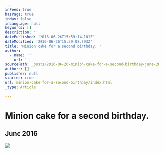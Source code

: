 ```yaml
---
inFeed: true
hasPage: true
inNav: false
inLanguage: null
keywords: []
description: ''
datePublished: '2016-06-26T15:59:14.181Z'
dateModified: '2016-06-26T15:59:08.293Z'
title: 'Minion cake for a second birthday. '
author:
  - name: ''
    url: ''
sourcePath: _posts/2016-06-26-minion-cake-for-a-second-birthday-june-2016.md
authors: []
publisher: null
starred: true
url: minion-cake-for-a-second-birthday/index.html
_type: Article

---
```

# Minion cake for a second birthday. 

## June 2016
![](https://the-grid-user-content.s3-us-west-2.amazonaws.com/20768688-02a8-41e7-9b00-80ef225b47bf.jpg)